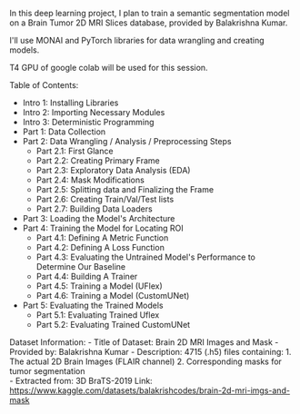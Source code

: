 In this deep learning project, I plan to train a semantic segmentation model on a Brain Tumor 2D MRI Slices database, provided by Balakrishna Kumar.

I'll use MONAI and PyTorch libraries for data wrangling and creating models.

T4 GPU of google colab will be used for this session.

Table of Contents:

*   Intro 1: Installing Libraries
*   Intro 2: Importing Necessary Modules
*   Intro 3: Deterministic Programming
*   Part 1: Data Collection
*   Part 2: Data Wrangling / Analysis / Preprocessing Steps
      - Part 2.1: First Glance
      - Part 2.2: Creating Primary Frame
      - Part 2.3: Exploratory Data Analysis (EDA)
      - Part 2.4: Mask Modifications
      - Part 2.5: Splitting data and Finalizing the Frame
      - Part 2.6: Creating Train/Val/Test lists
      - Part 2.7: Building Data Loaders
*   Part 3: Loading the Model's Architecture
*   Part 4: Training the Model for Locating ROI
      - Part 4.1: Defining A Metric Function
      - Part 4.2: Defining A Loss Function
      - Part 4.3: Evaluating the Untrained Model's Performance to Determine Our Baseline
      - Part 4.4: Building A Trainer
      - Part 4.5: Training a Model (UFlex)
      - Part 4.6: Training a Model (CustomUNet)
*   Part 5: Evaluating the Trained Models
      - Part 5.1: Evaluating Trained Uflex
      - Part 5.2: Evaluating Trained CustomUNet


Dataset Information:
    - Title of Dataset: Brain 2D MRI Images and Mask
    - Provided by: Balakrishna Kumar
    - Description: 4715 (.h5) files containing:
        1.   The actual 2D Brain Images (FLAIR channel)
        2.   Corresponding masks for tumor segmentation  
    - Extracted from: 3D BraTS-2019
Link:
    https://www.kaggle.com/datasets/balakrishcodes/brain-2d-mri-imgs-and-mask
